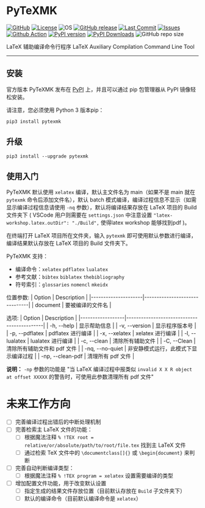 <!--
 *  =======================================================================
 *  ····Y88b···d88P················888b·····d888·d8b·······················
 *  ·····Y88b·d88P·················8888b···d8888·Y8P·······················
 *  ······Y88o88P··················88888b·d88888···························
 *  ·······Y888P··8888b···88888b···888Y88888P888·888·88888b·····d88b·······
 *  ········888······"88b·888·"88b·888·Y888P·888·888·888·"88b·d88P"88b·····
 *  ········888···d888888·888··888·888··Y8P··888·888·888··888·888··888·····
 *  ········888··888··888·888··888·888···"···888·888·888··888·Y88b·888·····
 *  ········888··"Y888888·888··888·888·······888·888·888··888··"Y88888·····
 *  ·······························································888·····
 *  ··························································Y8b·d88P·····
 *  ···························································"Y88P"······
 *  =======================================================================
 * 
 *  -----------------------------------------------------------------------
 * Author       : 焱铭
 * Date         : 2024-02-29 10:23:19 +0800
 * LastEditTime : 2024-03-04 11:33:28 +0800
 * Github       : https://github.com/YanMing-lxb/
 * FilePath     : \PyTeXMK\README.md
 * Description  : 
 *  -----------------------------------------------------------------------
 -->

# PyTeXMK

[![GitHub](https://img.shields.io/badge/Github-PyTeXMK-000000.svg)](https://github.com/YanMing-lxb/PyTeXMK) [![License](https://img.shields.io/badge/license-GPLv3-aff)](https://www.latex-project.org/lppl/) ![OS](https://img.shields.io/badge/OS-Linux%2C%20Win%2C%20Mac-pink.svg) [![GitHub release](https://img.shields.io/github/release/YanMing-lxb/PyTeXMK.svg?color=blueviolet&label=version&style=popout)](https://github.com/YanMing-lxb/PyTeXMK/releases/latest) [![Last Commit](https://img.shields.io/github/last-commit/YanMing-lxb/PyTeXMK)](https://github.com/YanMing-lxb/PyTeXMK/zipball/master) [![Issues](https://img.shields.io/github/issues/YanMing-lxb/PyTeXMK)](https://github.com/YanMing-lxb/PyTeXMK/issues) [![Github Action](https://github.com/YanMing-lxb/PyTeXMK/workflows/Test/badge.svg)](https://github.com/YanMing-lxb/PyTeXMK/actions) [![PyPI version](https://img.shields.io/pypi/v/pytexmk.svg)](https://pypi.python.org/pypi/pytexmk/) [![PyPI Downloads](https://img.shields.io/pypi/dm/pytexmk.svg?label=PyPI%20downloads)](https://pypi.org/project/pytexmk/) ![GitHub repo size](https://img.shields.io/github/repo-size/YanMing-lxb/PyTeXMK)

LaTeX 辅助编译命令行程序 LaTeX Auxiliary Compilation Command Line Tool

---

## 安装

官方版本 PyTeXMK 发布在 [PyPI](https://pypi.org/project/pytexmk/) 上，并且可以通过 pip 包管理器从 PyPI 镜像轻松安装。

请注意，您必须使用 Python 3 版本pip：

```
pip3 install pytexmk
```

## 升级

```
pip3 install --upgrade pytexmk
```

## 使用入门

PyTeXMK 默认使用 `xelatex` 编译，默认主文件名为 main（如果不是 main 就在 `pytexmk` 命令后添加文件名），默认 batch 模式编译，编译过程信息不显示（如需显示编译过程信息请使用 `-nq` 参数），默认将编译结果存放在 LaTeX 项目的 Build 文件夹下 ( VSCode 用户则需要在 `settings.json` 中注意设置 `"latex-workshop.latex.outDir": "./Build",` 使得latex workshop 能够找到pdf )。

在终端打开 LaTeX 项目所在文件夹，输入 `pytexmk` 即可使用默认参数进行编译，编译结果默认存放在 LaTeX 项目的 Build 文件夹下。

PyTeXMK 支持：

- 编译命令：`xelatex` `pdflatex` `lualatex`
- 参考文献：`bibtex` `biblatex` `thebibliography`
- 符号索引：`glossaries` `nomencl` `mkeidx`

位置参数:
| Option              | Description                    |
|---------------------|-------------------------------|
| document          | 要被编译的文件名                   |

选项:
| Option           | Description                                |
|------------------|--------------------------------------------|
| -h, --help       | 显示帮助信息                                 |
| -v, --version    | 显示程序版本号                               |
| -p, --pdflatex   | pdflatex 进行编译                           |
| -x, --xelatex    | xelatex 进行编译                            |
| -l, --lualatex   | lualatex 进行编译                           |
| -c, --clean      | 清除所有辅助文件                              |
| -C, --Clean      | 清除所有辅助文件和 pdf 文件                    |
| -nq, --no-quiet  | 非安静模式运行，此模式下显示编译过程             |
| -np, --clean-pdf  | 清理所有 pdf 文件             |

**说明：**
`-np` 参数的功能是 "当 LaTeX 编译过程中报类似 `invalid X X R object at offset XXXXX` 的警告时，可使用此参数清理所有 pdf 文件"

# 未来工作方向

- [ ] 完善编译过程出错后的中断处理机制
- [ ] 完善检索主 LaTeX 文件的功能：
    - [ ] 根据魔法注释 `% !TEX root = relative/or/absolute/path/to/root/file.tex` 找到主 LaTeX 文件
    - [ ] 通过检索 TeX 文件中的 `\documentclass[]{}` 或 `\begin{document}` 来判断
- [ ] 完善自动判断编译类型：
    - [ ] 根据魔法注释 `% !TEX program = xelatex` 设置需要编译的类型
- [ ] 增加配置文件功能，用于改变默认设置
    - [ ] 指定生成的结果文件存放位置（目前默认存放在 `Build` 子文件夹下）
    - [ ] 默认的编译命令（目前默认编译命令是 `xelatex`）